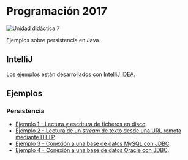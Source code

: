 # Programación 2017

![Unidad didáctica 7](https://img.shields.io/badge/UD-7-a4c639.svg)

Ejemplos sobre persistencia en Java.

## IntelliJ

Los ejemplos están desarrollados con [IntelliJ IDEA](https://www.jetbrains.com/idea/).

## Ejemplos

### Persistencia

- [Ejemplo 1 - Lectura y escritura de ficheros en disco]().
- [Ejemplo 2 - Lectura de un *stream* de texto desde una URL remota mediante HTTP]().
- [Ejemplo 3 - Conexión a una base de datos MySQL con JDBC]().
- [Ejemplo 4 - Conexión a una base de datos Oracle con JDBC]().


